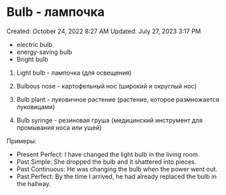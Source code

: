 # Bulb - лампочка

Created: October 24, 2022 8:27 AM
Updated: July 27, 2023 3:17 PM

- electric bulb
- energy-saving bulb
- Bright bulb

1. Light bulb - лампочка (для освещения)

2. Bulbous nose - картофельный нос (широкий и округлый нос)

3. Bulb plant - луковичное растение (растение, которое размножается луковицами)

4. Bulb syringe - резиновая груша (медицинский инструмент для промывания носа или ушей)

Примеры:

- Present Perfect: I have changed the light bulb in the living room.
- Past Simple: She dropped the bulb and it shattered into pieces.
- Past Continuous: He was changing the bulb when the power went out.
- Past Perfect: By the time I arrived, he had already replaced the bulb in the hallway.
